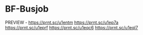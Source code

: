 # BF-Busjob
















PREVIEW -  https://prnt.sc/u1entm
https://prnt.sc/u1ep7a
https://prnt.sc/u1eprf
https://prnt.sc/u1eqc6
https://prnt.sc/u1eql7
